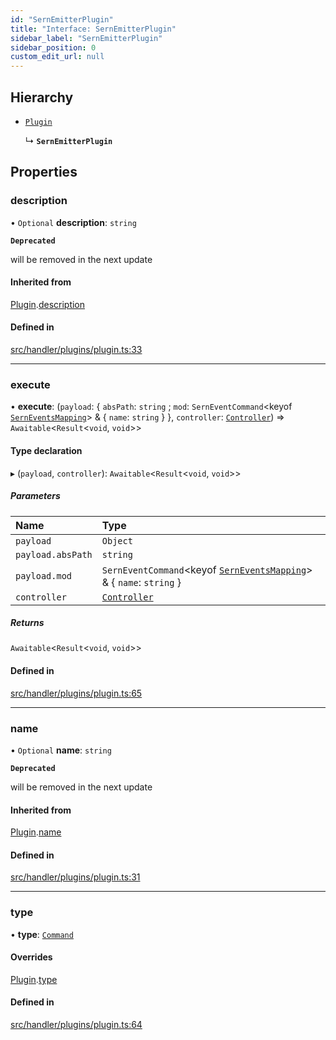 ```yaml
---
id: "SernEmitterPlugin"
title: "Interface: SernEmitterPlugin"
sidebar_label: "SernEmitterPlugin"
sidebar_position: 0
custom_edit_url: null
---
```


## Hierarchy

- [`Plugin`](Plugin.md)

  ↳ **`SernEmitterPlugin`**

## Properties

### description

• `Optional` **description**: `string`

**`Deprecated`**

will be removed in the next update

#### Inherited from

[Plugin](Plugin.md).[description](Plugin.md#description)

#### Defined in

[src/handler/plugins/plugin.ts:33](https://github.com/sern-handler/handler/blob/3daacfc/src/handler/plugins/plugin.ts#L33)

___

### execute

• **execute**: (`payload`: { `absPath`: `string` ; `mod`: `SernEventCommand`<keyof [`SernEventsMapping`](../modules.md#serneventsmapping)\> & { `name`: `string`  }  }, `controller`: [`Controller`](Controller.md)) => `Awaitable`<`Result`<`void`, `void`\>\>

#### Type declaration

▸ (`payload`, `controller`): `Awaitable`<`Result`<`void`, `void`\>\>

##### Parameters

| Name | Type |
| :------ | :------ |
| `payload` | `Object` |
| `payload.absPath` | `string` |
| `payload.mod` | `SernEventCommand`<keyof [`SernEventsMapping`](../modules.md#serneventsmapping)\> & { `name`: `string`  } |
| `controller` | [`Controller`](Controller.md) |

##### Returns

`Awaitable`<`Result`<`void`, `void`\>\>

#### Defined in

[src/handler/plugins/plugin.ts:65](https://github.com/sern-handler/handler/blob/3daacfc/src/handler/plugins/plugin.ts#L65)

___

### name

• `Optional` **name**: `string`

**`Deprecated`**

will be removed in the next update

#### Inherited from

[Plugin](Plugin.md).[name](Plugin.md#name)

#### Defined in

[src/handler/plugins/plugin.ts:31](https://github.com/sern-handler/handler/blob/3daacfc/src/handler/plugins/plugin.ts#L31)

___

### type

• **type**: [`Command`](../enums/PluginType.md#command)

#### Overrides

[Plugin](Plugin.md).[type](Plugin.md#type)

#### Defined in

[src/handler/plugins/plugin.ts:64](https://github.com/sern-handler/handler/blob/3daacfc/src/handler/plugins/plugin.ts#L64)
